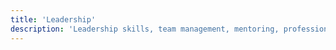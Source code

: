 ```yaml
---
title: 'Leadership'
description: 'Leadership skills, team management, mentoring, professional growth, and developing effective leadership practices.'
---
```

